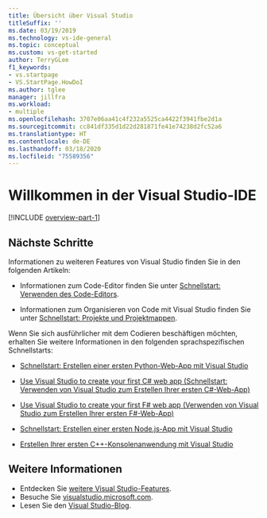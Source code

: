```yaml
---
title: Übersicht über Visual Studio
titleSuffix: ''
ms.date: 03/19/2019
ms.technology: vs-ide-general
ms.topic: conceptual
ms.custom: vs-get-started
author: TerryGLee
f1_keywords:
- vs.startpage
- VS.StartPage.HowDoI
ms.author: tglee
manager: jillfra
ms.workload:
- multiple
ms.openlocfilehash: 3707e06aa41c4f232a5525ca4422f3941fbe2d1a
ms.sourcegitcommit: cc841df335d1d22d281871fe41e74238d2fc52a6
ms.translationtype: HT
ms.contentlocale: de-DE
ms.lasthandoff: 03/18/2020
ms.locfileid: "75589356"
---
```

# <a name="welcome-to-the-visual-studio-ide"></a>Willkommen in der Visual Studio-IDE

[!INCLUDE [overview-part-1](includes/ide-overview.md)]

## <a name="next-steps"></a>Nächste Schritte

Informationen zu weiteren Features von Visual Studio finden Sie in den folgenden Artikeln:

- Informationen zum Code-Editor finden Sie unter [Schnellstart: Verwenden des Code-Editors](../get-started/tutorial-editor.md).

- Informationen zum Organisieren von Code mit Visual Studio finden Sie unter [Schnellstart: Projekte und Projektmappen](../get-started/tutorial-projects-solutions.md).

Wenn Sie sich ausführlicher mit dem Codieren beschäftigen möchten, erhalten Sie weitere Informationen in den folgenden sprachspezifischen Schnellstarts:

- [Schnellstart: Erstellen einer ersten Python-Web-App mit Visual Studio](../ide/quickstart-python.md)

- [Use Visual Studio to create your first C# web app (Schnellstart: Verwenden von Visual Studio zum Erstellen Ihrer ersten C#-Web-App)](../ide/quickstart-aspnet-core.md)

- [Use Visual Studio to create your first F# web app (Verwenden von Visual Studio zum Erstellen Ihrer ersten F#-Web-App)](../ide/quickstart-fsharp.md)

- [Schnellstart: Erstellen einer ersten Node.js-App mit Visual Studio](../ide/quickstart-nodejs.md)

- [Erstellen Ihrer ersten C++-Konsolenanwendung mit Visual Studio](/cpp/get-started/tutorial-console-cpp)

## <a name="see-also"></a>Weitere Informationen

- Entdecken Sie [weitere Visual Studio-Features](../ide/advanced-feature-overview.md).
- Besuche Sie [visualstudio.microsoft.com](https://visualstudio.microsoft.com/vs/).
- Lesen Sie den [Visual Studio-Blog](https://devblogs.microsoft.com/visualstudio/).
